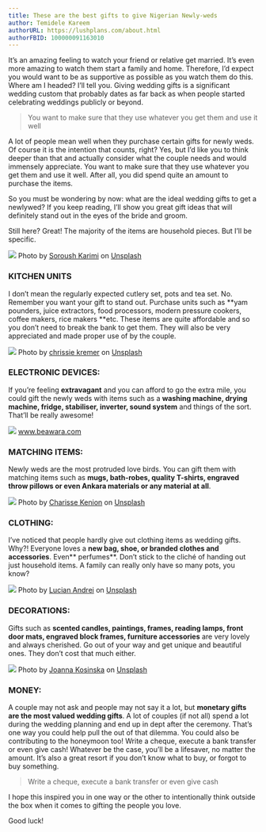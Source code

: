 ```yaml
---
title: These are the best gifts to give Nigerian Newly-weds
author: Temidele Kareem
authorURL: https://lushplans.com/about.html
authorFBID: 100000091163010
---
```


It’s an amazing feeling to watch your friend or relative get married. It’s even
more amazing to watch them start a family and home. Therefore, I’d expect you
would want to be as supportive as possible as you watch them do this. Where am I
headed? I’ll tell you. Giving wedding gifts is a significant wedding custom that
probably dates as far back as when people started celebrating weddings publicly
or beyond.

<!--truncate-->
> You want to make sure that they use whatever you get them and use it well

A lot of people mean well when they purchase certain gifts for newly weds. Of
course it is the intention that counts, right? Yes, but I’d like you to think
deeper than that and actually consider what the couple needs and would immensely
appreciate. You want to make sure that they use whatever you get them and use it
well. After all, you did spend quite an amount to purchase the items.

So you must be wondering by now: what are the ideal wedding gifts to get a
newlywed? If you keep reading, I’ll show you great gift ideas that will
definitely stand out in the eyes of the bride and groom.

Still here? Great! The majority of the items are household pieces. But I’ll be
specific.

![](https://cdn-images-1.medium.com/max/1600/1*mSQqUxJBr0F75dh93Dg88Q.jpeg)
<span class="figcaption_hack">Photo by [Soroush
Karimi](https://unsplash.com/photos/Mx5kwvzeGC0?utm_source=unsplash&utm_medium=referral&utm_content=creditCopyText)
on
[Unsplash](https://unsplash.com/search/photos/kitchen?utm_source=unsplash&utm_medium=referral&utm_content=creditCopyText)</span>

### **KITCHEN UNITS**

I don’t mean the regularly expected cutlery set, pots and tea set. No. Remember
you want your gift to stand out. Purchase units such as **yam pounders, juice
extractors, food processors, modern pressure cookers, coffee makers, rice makers
**etc. These items are quite affordable and so you don’t need to break the bank
to get them. They will also be very appreciated and made proper use of by the
couple.

![](https://cdn-images-1.medium.com/max/1600/1*g-mF-mf61LeihrQ83-ilPw.jpeg)
<span class="figcaption_hack">Photo by [chrissie
kremer](https://unsplash.com/photos/iALEk3nQvLI?utm_source=unsplash&utm_medium=referral&utm_content=creditCopyText)
on
[Unsplash](https://unsplash.com/search/photos/appliances?utm_source=unsplash&utm_medium=referral&utm_content=creditCopyText)</span>

### **ELECTRONIC DEVICES**:

If you’re feeling **extravagant** and you can afford to go the extra mile, you
could gift the newly weds with items such as a **washing machine, drying
machine, fridge, stabiliser, inverter, sound system** and things of the sort.
That’ll be really awesome!

![](https://cdn-images-1.medium.com/max/1600/1*kTLWrCy0CT-502t94d2O2g.jpeg)
<span class="figcaption_hack">www.beawara.com</span>

### **MATCHING ITEMS**:

Newly weds are the most protruded love birds. You can gift them with matching
items such as **mugs, bath-robes, quality T-shirts, engraved throw pillows or
even Ankara materials or any material at all**.

![](https://cdn-images-1.medium.com/max/1600/1*4e6hn4yzE3Wytq66q9lxEw.jpeg)
<span class="figcaption_hack">Photo by [Charisse
Kenion](https://unsplash.com/photos/JmABkRmLSpw?utm_source=unsplash&utm_medium=referral&utm_content=creditCopyText)
on
[Unsplash](https://unsplash.com/search/photos/perfumes?utm_source=unsplash&utm_medium=referral&utm_content=creditCopyText)</span>

### **CLOTHING**:

I’ve noticed that people hardly give out clothing items as wedding gifts. Why?!
Everyone loves a **new bag, shoe, or branded clothes and accessories**. Even**
perfumes**. Don’t stick to the cliché of handing out just household items. A
family can really only have so many pots, you know?

![](https://cdn-images-1.medium.com/max/1600/1*6LPuOSVOSWFH40ZV5PGkIg.jpeg)
<span class="figcaption_hack">Photo by [Lucian
Andrei](https://unsplash.com/photos/efZyI0zo7O8?utm_source=unsplash&utm_medium=referral&utm_content=creditCopyText)
on
[Unsplash](https://unsplash.com/search/photos/home-decoration?utm_source=unsplash&utm_medium=referral&utm_content=creditCopyText)</span>

### **DECORATIONS**:

Gifts such as **scented candles, paintings, frames, reading lamps, front door
mats, engraved block frames, furniture accessories** are very lovely and always
cherished. Go out of your way and get unique and beautiful ones. They don’t cost
that much either.

![](https://cdn-images-1.medium.com/max/1600/1*obDUlU8jDxaxendkbx5DOw.jpeg)
<span class="figcaption_hack">Photo by [Joanna
Kosinska](https://unsplash.com/photos/LbMy35NyCNg?utm_source=unsplash&utm_medium=referral&utm_content=creditCopyText)
on
[Unsplash](https://unsplash.com/search/photos/letter?utm_source=unsplash&utm_medium=referral&utm_content=creditCopyText)</span>

### **MONEY**:

A couple may not ask and people may not say it a lot, but **monetary gifts are
the most valued wedding gifts**. A lot of couples (if not all) spend a lot
during the wedding planning and end up in dept after the ceremony. That’s one
way you could help pull the out of that dilemma. You could also be contributing
to the honeymoon too! Write a cheque, execute a bank transfer or even give cash!
Whatever be the case, you’ll be a lifesaver, no matter the amount. It’s also a
great resort if you don’t know what to buy, or forgot to buy something.

> Write a cheque, execute a bank transfer or even give cash

I hope this inspired you in one way or the other to intentionally think outside
the box when it comes to gifting the people you love.

Good luck!
